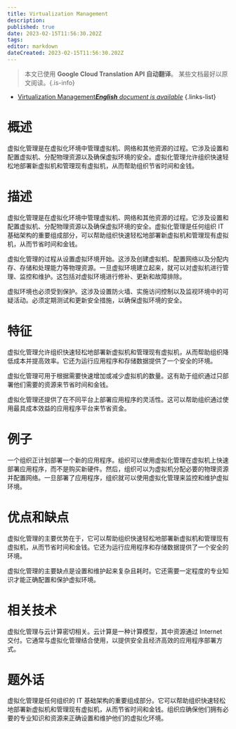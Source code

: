 ```yaml
---
title: Virtualization Management
description: 
published: true
date: 2023-02-15T11:56:30.202Z
tags: 
editor: markdown
dateCreated: 2023-02-15T11:56:30.202Z
---
```


> 本文已使用 **Google Cloud Translation API 自动翻译**。
某些文档最好以原文阅读。{.is-info}



- [Virtualization Management***English** document is available*](/en/Knowledge-base/Dictionary/virtualization-management)
{.links-list}


# 概述
虚拟化管理是在虚拟化环境中管理虚拟机、网络和其他资源的过程。它涉及设置和配置虚拟机、分配物理资源以及确保虚拟环境的安全。虚拟化管理允许组织快速轻松地部署新虚拟机和管理现有虚拟机，从而帮助组织节省时间和金钱。

# 描述
虚拟化管理是在虚拟化环境中管理虚拟机、网络和其他资源的过程。它涉及设置和配置虚拟机、分配物理资源以及确保虚拟环境的安全。虚拟化管理是任何组织 IT 基础架构的重要组成部分，可以帮助组织快速轻松地部署新虚拟机和管理现有虚拟机，从而节省时间和金钱。

虚拟化管理的过程从设置虚拟环境开始。这涉及创建虚拟机、配置网络以及分配内存、存储和处理能力等物理资源。一旦虚拟环境建立起来，就可以对虚拟机进行管理、监控和维护。这包括对虚拟环境进行修补、更新和故障排除。

虚拟环境也必须受到保护。这涉及设置防火墙、实施访问控制以及监视环境中的可疑活动。必须定期测试和更新安全措施，以确保虚拟环境的安全。

# 特征
虚拟化管理允许组织快速轻松地部署新虚拟机和管理现有虚拟机，从而帮助组织降低成本并提高效率。它还为运行应用程序和存储数据提供了一个安全的环境。

虚拟化管理可用于根据需要快速增加或减少虚拟机的数量。这有助于组织通过只部署他们需要的资源来节省时间和金钱。

虚拟化管理还提供了在不同平台上部署应用程序的灵活性。这可以帮助组织通过使用最具成本效益的应用程序平台来节省资金。

# 例子
一个组织正计划部署一个新的应用程序。组织可以使用虚拟化管理在虚拟机上快速部署应用程序，而不是购买新硬件。然后，组织可以为虚拟机分配必要的物理资源并配置网络。一旦部署了应用程序，组织就可以使用虚拟化管理来监控和维护虚拟环境。

# 优点和缺点
虚拟化管理的主要优势在于，它可以帮助组织快速轻松地部署新虚拟机和管理现有虚拟机，从而节省时间和金钱。它还为运行应用程序和存储数据提供了一个安全的环境。

虚拟化管理的主要缺点是设置和维护起来复杂且耗时。它还需要一定程度的专业知识才能正确配置和保护虚拟环境。

# 相关技术
虚拟化管理与云计算密切相关。云计算是一种计算模型，其中资源通过 Internet 交付。它通常与虚拟化管理结合使用，以提供安全且经济高效的应用程序部署方式。

# 题外话
虚拟化管理是任何组织的 IT 基础架构的重要组成部分。它可以帮助组织快速轻松地部署新虚拟机和管理现有虚拟机，从而节省时间和金钱。组织应确保他们拥有必要的专业知识和资源来正确设置和维护他们的虚拟化环境。